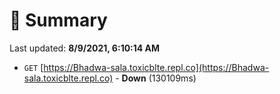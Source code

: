 # 📖 Summary
Last updated: **8/9/2021, 6:10:14 AM**

- `GET` [https://Bhadwa-sala.toxicblte.repl.co](https://Bhadwa-sala.toxicblte.repl.co) - **Down** (130109ms)
